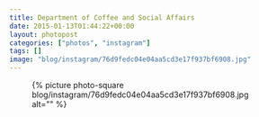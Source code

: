 ```yaml
---
title: Department of Coffee and Social Affairs
date: 2015-01-13T01:44:22+00:00
layout: photopost
categories: ["photos", "instagram"]
tags: []
image: "blog/instagram/76d9fedc04e04aa5cd3e17f937bf6908.jpg"
---
```


<figure class="photo photo--square">
  {% picture photo-square blog/instagram/76d9fedc04e04aa5cd3e17f937bf6908.jpg alt="" %}
</figure>


